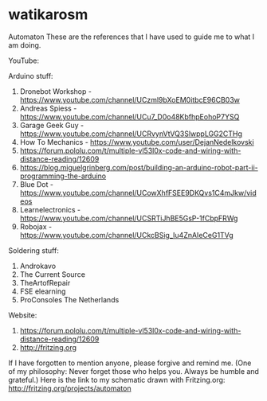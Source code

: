 # watikarosm
Automaton
These are the references that I have used to guide me to what I am doing.

YouTube:

  Arduino stuff:
  1. Dronebot Workshop - https://www.youtube.com/channel/UCzml9bXoEM0itbcE96CB03w
  2. Andreas Spiess - https://www.youtube.com/channel/UCu7_D0o48KbfhpEohoP7YSQ
  3. Garage Geek Guy - https://www.youtube.com/channel/UCRvynVtVQ3SlwppLGG2CTHg
  4. How To Mechanics - https://www.youtube.com/user/DejanNedelkovski
  5. https://forum.pololu.com/t/multiple-vl53l0x-code-and-wiring-with-distance-reading/12609
  6. https://blog.miguelgrinberg.com/post/building-an-arduino-robot-part-ii-programming-the-arduino
  7. Blue Dot - https://www.youtube.com/channel/UCowXhfFSEE9DKQvs1C4mJkw/videos
  8. Learnelectronics - https://www.youtube.com/channel/UCSRTiJhBE5GsP-1fCbpFRWg
  9. Robojax - https://www.youtube.com/channel/UCkcBSig_Iu4ZnAIeCeG1TVg

  Soldering stuff:
  1. Androkavo
  2. The Current Source
  3. TheArtofRepair
  4. FSE elearning
  5. ProConsoles The Netherlands

Website:

1. https://forum.pololu.com/t/multiple-vl53l0x-code-and-wiring-with-distance-reading/12609
2. http://fritzing.org

If I have forgotten to mention anyone, please forgive and remind me.  (One of my philosophy: Never forget those who helps you.  Always be humble and grateful.)
Here is the link to my schematic drawn with Fritzing.org: http://fritzing.org/projects/automaton
